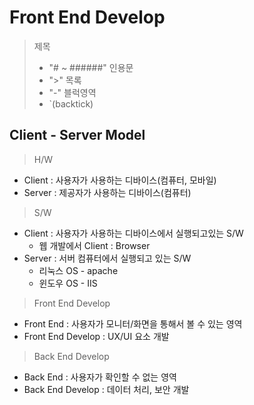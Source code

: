 # Front End Develop

> 제목
> - "# ~ ######"
> 인용문
> - ">"
> 목록
> - "-"
> 블럭영역
> - `(backtick)

## Client - Server Model

> H/W 
- Client : 사용자가 사용하는 디바이스(컴퓨터, 모바일)
- Server : 제공자가 사용하는 디바이스(컴퓨터)

> S/W
- Client : 사용자가 사용하는 디바이스에서 실행되고있는 S/W
  - 웹 개발에서 Client : Browser
- Server : 서버 컴퓨터에서 실행되고 있는 S/W  
  - 리눅스 OS - apache 
  - 윈도우 OS - IIS

> Front End Develop
- Front End : 사용자가 모니터/화면을 통해서 볼 수 있는 영역
- Front End Develop : UX/UI 요소 개발

> Back End Develop
- Back End : 사용자가 확인할 수 없는 영역
- Back End Develop : 데이터 처리, 보안 개발
